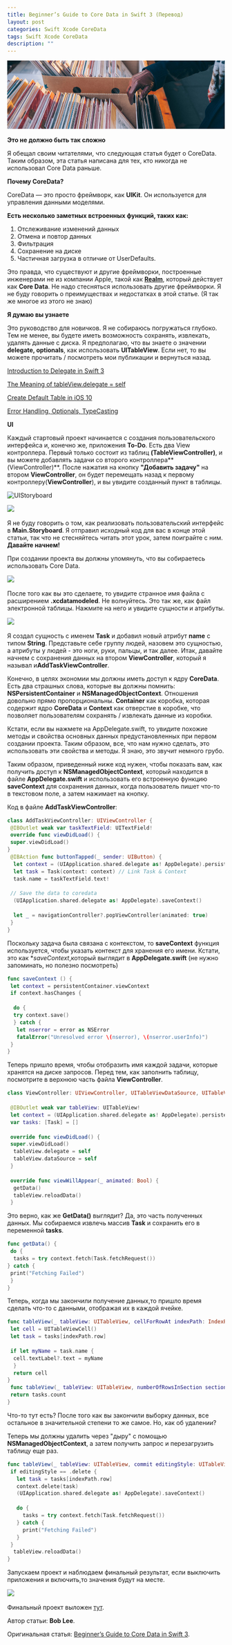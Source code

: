 ```yaml
---
title: Beginner’s Guide to Core Data in Swift 3 (Перевод)
layout: post
categories: Swift Xcode CoreData
tags: Swift Xcode CoreData
description: ""
---
```


![](/images/post/beginner-guide-to-core-data-in-swift-3.jpg)

**Это не должно быть так сложно**

Я обещал своим читателями, что следующая статья будет о CoreData. Таким образом, эта статья
написана для тех, кто никогда не использовал Core Data раньше.

**Почему CoreData?**

CoreData — это просто фреймворк, как **UIKit**. Он используется для управления данными моделями.

**Есть несколько заметных встроенных функций, таких как:**

1. Отслеживание изменений данных
2. Отмена и повтор данных
3. Фильтрация
4. Сохранение на диске
5. Частичная загрузка в отличие от UserDefaults.

Это правда, что существуют и другие фреймворки, построенные инженерами не из компании Apple,
такой как **[Realm](https://realm.io)**, который действует как **Core Data**. Не надо стесняться использовать другие
фреймворки. Я не буду говорить о преимуществах и недостатках в этой статье. (Я так же многое из этого не знаю)

**Я думаю вы узнаете**

Это руководство для новичков. Я не собираюсь погружаться глубоко. Тем не менее, вы будете иметь
возможность сохранять, извлекать, удалять данные с диска. Я предполагаю, что вы знаете о
значении **delegate, optionals**, как использовать **UITableView**. Если нет, то вы можете прочитать /
посмотреть мои публикации и вернуться назад.

[Introduction to Delegate in Swift 3](https://medium.com/ios-geek-community/the-meaning-of-delegate-in-swift-347eaa9674d#.adv4k7yvh)

[The Meaning of tableView.delegate = self](https://medium.com/ios-geek-community/the-meaning-of-tableview-delegate-self-1248320cecae#.gy787vdsb)

[Create Default Table in iOS 10](https://www.youtube.com/watch?v=PeBZKH-FORI)

[Error Handling, Optionals, TypeCasting](https://www.youtube.com/playlist?list=PL8btZwalbjYlRZh8Q1VK80Ly0YsZ7PZxx)

**UI**

Каждый стартовый проект начинается с создания пользовательского интерфейса и, конечно же,
приложения **To-Do**. Есть два View контроллера. Первый только состоит из таблиц
**(TableViewController)**, и вы можете добавлять задачи со второго контроллера**(ViewController)**.
После нажатия на кнопку **"Добавить задачу"** на втором **ViewController**, он будет
перемещать назад к первому контроллеру(**ViewController**), и вы увидите созданный пункт
в таблицы.

![UIStoryboard](https://cdn-images-1.medium.com/max/800/1*6AsjsPG0QNUX__Hft3fTSg.png)

![](https://cdn-images-1.medium.com/max/800/1*C5aHtFtemVYQbBJIQxX-vA.gif)

Я не буду говорить о том, как реализовать пользовательский интерфейс в **Main.Storyboard**.
Я отправил исходный код для вас в конце этой статьи, так что не стесняйтесь читать этот урок,
затем поиграйте с ним.
**Давайте начнем!**

При создании проекта вы должны упомянуть, что вы собираетесь использовать Core Data.

![](https://cdn-images-1.medium.com/max/800/1*eXDHkA9pZPAGdPwUyOQx4w.png)

После того как вы это сделаете, то увидите странное имя файла с расширением **.xcdatamodeled**.
Не волнуйтесь. Это так же, как файл электронной таблицы. Нажмите на него и увидите
сущности и атрибуты.

![](https://cdn-images-1.medium.com/max/800/1*WiX3WpyTaMl3WpFDVAmFeQ.png)

Я создал сущность с именем **Task**  и добавил новый атрибут **name** с типом **String**. Представьте себе
группу людей, назовем это сущностью, а атрибуты у людей - это ноги, руки, пальцы, и так далее.
Итак, давайте начнем с сохранения данных на втором **ViewController**, который я называл
и**AddTaskViewController**.

Конечно, в целях экономии мы должны иметь доступ к ядру **CoreData**. Есть два страшных слова,
которые вы должны помнить: **NSPersistentContainer** и **NSManagedObjectContext**.
Отношения довольно прямо пропорциональны. **Container** как коробка, которая содержит ядро
**CoreData** и **Context** как отверстие в коробке, что позволяет пользователям сохранять /
извлекать данные из коробки.

Кстати, если вы нажмете на AppDelegate.swift, то увидите похожие методы и свойства основных
данных предустановленных при первом создании проекта. Таким образом, все, что нам нужно
сделать, это использовать эти свойства и методы. Я знаю, это звучит немного грубо.

Таким образом, приведенный ниже код нужен, чтобы показать вам, как получить доступ
к **NSManagedObjectContext**, который находится в файле **AppDelegate.swift** и использовать
его встроенную функцию **saveContext** для сохранения данных, когда пользователь пишет
что-то в текстовом поле, а затем нажимает на кнопку.

Код в файле **AddTaskViewController**:

```swift
class AddTaskViewController: UIViewController {
 @IBOutlet weak var taskTextField: UITextField!
 override func viewDidLoad() {
 super.viewDidLoad()
}
 @IBAction func buttonTapped(_ sender: UIButton) {
  let context = (UIApplication.shared.delegate as! AppDelegate).persistentContainer.viewContext
  let task = Task(context: context) // Link Task & Context
  task.name = taskTextField.text!

 // Save the data to coredata
  (UIApplication.shared.delegate as! AppDelegate).saveContext()

  let _ = navigationController?.popViewController(animated: true)
 }
}
```
Поскольку задача была связана с контекстом, то **saveContext** функция используется, чтобы указать
контекст для хранения его имени. Кстати, это как **saveContext*,который выглядит в **AppDelegate.swift**
(не нужно запоминать, но полезно посмотреть)

```swift
func saveContext () {
 let context = persistentContainer.viewContext
 if context.hasChanges {

  do {
  try context.save()
  } catch {
   let nserror = error as NSError
   fatalError("Unresolved error \(nserror), \(nserror.userInfo)")
 }
}
```

Теперь пришло время, чтобы отобразить имя каждой задачи, которые хранятся на диске запросов.
Перед тем, как заполнить таблицу, посмотрите в верхнюю часть  файла **ViewController**.

```swift
class ViewController: UIViewController, UITableViewDataSource, UITableViewDelegate {

 @IBOutlet weak var tableView: UITableView!
 let context = (UIApplication.shared.delegate as! AppDelegate).persistentContainer.viewContext
 var tasks: [Task] = []

 override func viewDidLoad() {
 super.viewDidLoad()
  tableView.delegate = self
  tableView.dataSource = self
 }

 override func viewWillAppear(_ animated: Bool) {
  getData()
  tableView.reloadData()
 }
```

Это верно, как же **GetData()** выглядит? Да, это часть полученных данных. Мы собираемся извлечь
массив **Task** и сохранить его в переменной **tasks**.

```swift
func getData() {
 do {
  tasks = try context.fetch(Task.fetchRequest())
} catch {
 print("Fetching Failed")
 }
}
```

Теперь, когда мы закончили получение данных,то пришло время сделать что-то с данными, отображая
их в каждой ячейке.

```swift
func tableView(_ tableView: UITableView, cellForRowAt indexPath: IndexPath) -> UITableViewCell {
 let cell = UITableViewCell()
 let task = tasks[indexPath.row]

 if let myName = task.name {
  cell.textLabel?.text = myName
  }
  return cell
}
 func tableView(_ tableView: UITableView, numberOfRowsInSection section: Int) -> Int {
 return tasks.count
}
```

Что-то тут есть? После того как вы закончили выборку данных, все остальное в значительной
степени то же самое. Но, как об удалении?

Теперь мы должны удалить через "дыру" с помощью **NSManagedObjectContext**,
а затем получить запрос и перезагрузить таблицу еще раз.

```swift
func tableView(_ tableView: UITableView, commit editingStyle: UITableViewCellEditingStyle, forRowAt indexPath: IndexPath) {
 if editingStyle == .delete {
   let task = tasks[indexPath.row]
   context.delete(task)
   (UIApplication.shared.delegate as! AppDelegate).saveContext()

   do {
     tasks = try context.fetch(Task.fetchRequest())
   } catch {
     print("Fetching Failed")
   }
 }
  tableView.reloadData()
}
```

Запускаем проект и наблюдаем финальный результат, если выключить приложения и включить,то
значения будут на месте.

![](https://cdn-images-1.medium.com/max/800/1*C5aHtFtemVYQbBJIQxX-vA.gif)

Финальный проект выложен [тут](https://github.com/bobleesj/Blog_Intro_to_CoreData).

Автор статьи: **Bob Lee**.

Оригинальная статья: [Beginner’s Guide to Core Data in Swift 3](https://medium.com/ios-geek-community/beginners-guide-to-core-data-in-swift-3-85292ef4edd).


